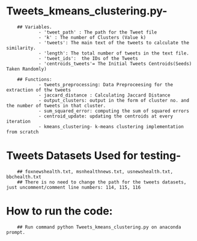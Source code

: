 # Tweets_kmeans_clustering.py-
        ## Variables.
                - 'tweet_path' : The path for the Tweet file
                - 'k' : The number of Clusters (Value k)
                - 'tweets': The main text of the tweets to calculate the similarity.
                - 'length': The total number of tweets in the text file.
                - 'tweet_ids':  the IDs of the Tweets
                - 'centroids_tweets'= The Initial Tweets Centroids(Seeds) Taken Randomly)
        
        ## Functions:
                - tweets_preprocessing: Data Preproceesing for the extraction of thw tweets   
                - jaccard_distance : Calculating Jaccard Distance
                - output_clusters: output in the form of cluster no. and the number of tweets in that cluster.
                - sum_squared_error: computing the sum of squared errors
                - centroid_update: updating the centroids at every iteration
                - kmeans_clustering- k-means clustering implementation from scratch

# Tweets Datasets Used for testing-
        ## foxnewshealth.txt, msnhealthnews.txt, usnewshealth.txt, bbchealth.txt
		## There is no need to change the path for the tweets datasets, just uncomment/comment line numbers: 114, 115, 116
       

# How to run the code:
        ## Run command python Tweets_kmeans_clustering.py on anaconda prompt.
        


